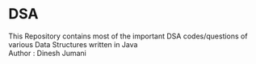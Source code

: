 # DSA
This Repository contains most of the important DSA codes/questions of various Data Structures written in Java 
<br>
Author : Dinesh Jumani
